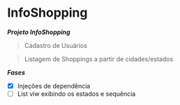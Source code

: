 # InfoShopping

**_Projeto InfoShopping_**

>Cadastro de Usuários

>Listagem de Shoppings a partir de cidades/estados

**_Fases_**

- [x] Injeções de dependência
- [ ] List viw exibindo os estados e sequência
